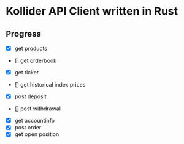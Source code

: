 # Kollider API Client written in Rust #

## Progress ##

- [x] get products
- [] get orderbook
- [x] get ticker
- [] get historical index prices
- [x] post deposit
- [] post withdrawal
- [x] get accountinfo
- [x] post order
- [x] get open position
